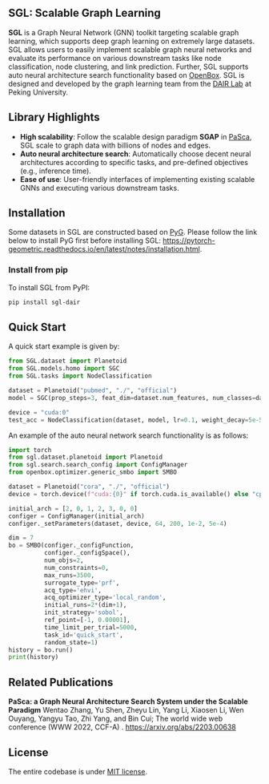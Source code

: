 ## SGL: Scalable Graph Learning

**SGL** is a Graph Neural Network (GNN) toolkit targeting scalable graph learning, which supports deep graph learning on
extremely large datasets. SGL allows users to easily implement scalable graph neural networks and evaluate its
performance on various downstream tasks like node classification, node clustering, and link prediction. Further, SGL
supports auto neural architecture search functionality based
on <a href="https://github.com/PKU-DAIR/open-box" target="_blank" rel="nofollow">OpenBox</a>. SGL is designed and
developed by the graph learning team from
the <a href="https://cuibinpku.github.io/index.html" target="_blank" rel="nofollow">DAIR Lab</a> at Peking University.

## Library Highlights

+ **High scalability**: Follow the scalable design paradigm **SGAP**
  in <a href="https://arxiv.org/abs/2203.00638" target="_blank" rel="nofollow">PaSca</a>, SGL scale to graph data with
  billions of nodes and edges.
+ **Auto neural architecture search**: Automatically choose decent neural architectures according to specific tasks, and
  pre-defined objectives (e.g., inference time).
+ **Ease of use**: User-friendly interfaces of implementing existing scalable GNNs and executing various downstream
  tasks.

## Installation

Some datasets in SGL are constructed based
on <a href="https://github.com/pyg-team/pytorch_geometric" target="_blank" rel="nofollow">PyG</a>. Please follow the
link below to install PyG first before installing
SGL: https://pytorch-geometric.readthedocs.io/en/latest/notes/installation.html.

### Install from pip

To install SGL from PyPI:

```bash
pip install sgl-dair
```

## Quick Start

A quick start example is given by:

```python
from SGL.dataset import Planetoid
from SGL.models.homo import SGC
from SGL.tasks import NodeClassification

dataset = Planetoid("pubmed", "./", "official")
model = SGC(prop_steps=3, feat_dim=dataset.num_features, num_classes=dataset.num_classes)

device = "cuda:0"
test_acc = NodeClassification(dataset, model, lr=0.1, weight_decay=5e-5, epochs=200, device=device).test_acc
```

An example of the auto neural network search functionality is as follows:

```python
import torch
from sgl.dataset.planetoid import Planetoid
from sgl.search.search_config import ConfigManager
from openbox.optimizer.generic_smbo import SMBO

dataset = Planetoid("cora", "./", "official")
device = torch.device(f"cuda:{0}" if torch.cuda.is_available() else "cpu")

initial_arch = [2, 0, 1, 2, 3, 0, 0]
configer = ConfigManager(initial_arch)
configer._setParameters(dataset, device, 64, 200, 1e-2, 5e-4)

dim = 7
bo = SMBO(configer._configFunction,
          configer._configSpace(),
          num_objs=2,
          num_constraints=0,
          max_runs=3500,
          surrogate_type='prf',
          acq_type='ehvi',
          acq_optimizer_type='local_random',
          initial_runs=2*(dim+1),
          init_strategy='sobol',
          ref_point=[-1, 0.00001],
          time_limit_per_trial=5000,
          task_id='quick_start',
          random_state=1)
history = bo.run()
print(history)
```

## Related Publications

**PaSca: a Graph Neural Architecture Search System under the Scalable Paradigm** Wentao Zhang, Yu Shen, Zheyu Lin, Yang
Li, Xiaosen Li, Wen Ouyang, Yangyu Tao, Zhi Yang, and Bin Cui; The world wide web conference (WWW 2022, CCF-A)
. https://arxiv.org/abs/2203.00638

## License

The entire codebase is under [MIT license](LICENSE).
